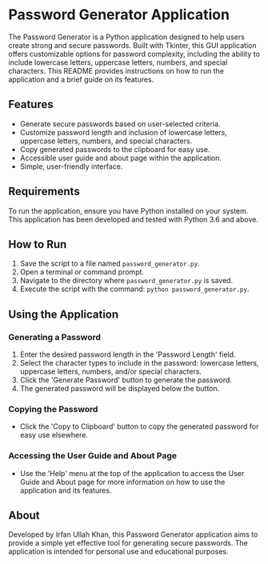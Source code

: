 # Password Generator Application

The Password Generator is a Python application designed to help users create strong and secure passwords. Built with Tkinter, this GUI application offers customizable options for password complexity, including the ability to include lowercase letters, uppercase letters, numbers, and special characters. This README provides instructions on how to run the application and a brief guide on its features.

## Features

- Generate secure passwords based on user-selected criteria.
- Customize password length and inclusion of lowercase letters, uppercase letters, numbers, and special characters.
- Copy generated passwords to the clipboard for easy use.
- Accessible user guide and about page within the application.
- Simple, user-friendly interface.

## Requirements

To run the application, ensure you have Python installed on your system. This application has been developed and tested with Python 3.6 and above.

## How to Run

1. Save the script to a file named `password_generator.py`.
2. Open a terminal or command prompt.
3. Navigate to the directory where `password_generator.py` is saved.
4. Execute the script with the command: `python password_generator.py`.

## Using the Application

### Generating a Password

1. Enter the desired password length in the 'Password Length' field.
2. Select the character types to include in the password: lowercase letters, uppercase letters, numbers, and/or special characters.
3. Click the 'Generate Password' button to generate the password.
4. The generated password will be displayed below the button.

### Copying the Password

- Click the 'Copy to Clipboard' button to copy the generated password for easy use elsewhere.

### Accessing the User Guide and About Page

- Use the 'Help' menu at the top of the application to access the User Guide and About page for more information on how to use the application and its features.

## About

Developed by Irfan Ullah Khan, this Password Generator application aims to provide a simple yet effective tool for generating secure passwords. The application is intended for personal use and educational purposes.
